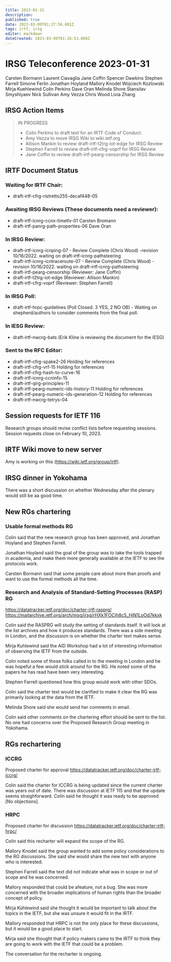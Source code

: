 ```yaml
---
title: 2023-01-31
description: 
published: true
date: 2023-03-09T01:27:56.091Z
tags: irtf, irsg
editor: markdown
dateCreated: 2023-03-09T01:26:53.000Z
---
```


# IRSG Teleconference 2023-01-31


Carsten Bormann
Laurent Ciavaglia
Jane Coffin
Spencer Dawkins
Stephen Farrell
Simone Ferlin
Jonathan Hoyland
Mallory Knodel
Wojciech Kozlowski
Mirja Kuehlewind
Colin Perkins
Dave Oran
Melinda Shore
Stansilav Smyshlyaev
Nick Sullivan
Amy Vezza
Chris Wood
Lixia Zhang


## IRSG Action Items
>  IN PROGRESS
> 
> * Colin Perkins to draft text for an IRTF Code of Conduct.
> * Amy Vezza to move IRSG Wiki to wiki.ietf.org
> * Allison Mankin to review draft-irtf-t2trg-iot-edge for IRSG Review
> * Stephen Farrell to review draft-irtf-cfrg-voprf for IRSG Review
> * Jane Coffin to review draft-irtf-pearg-censorship for IRSG Review

## IRTF Document Status
### Waiting for IRTF Chair:

- draft-irtf-cfrg-ristretto255-decaf448-05

### Awaiting IRSG Reviews (These documents need a reviewer):

- draft-irtf-icnrg-ccnx-timetlv-01 Carsten Bromann
- draft-irtf-panrg-path-properties-06 Dave Oran

### In IRSG Review:

- draft-irtf-icnrg-icnping-07 - Review Complete (Chris Wood) -revision 10/16/2022. waiting on draft-irtf-icnrg-pathsteering
- draft-irtf-icnrg-icntraceroute-07 - Review Complete (Chris Wood) - revision 10/16/2022. waiting on draft-irtf-icnrg-pathsteering
- draft-irtf-pearg-censorship (Reviewer: Jane Coffin)
- draft-irtf-t2trg-iot-edge (Reviewer: Allison Mankin)
- draft-irtf-cfrg-voprf (Reviewer: Stephen Farrell)


### In IRSG Poll:

- draft-irtf-hrpc-guidelines (Poll Closed. 3 YES, 2 NO OB) - Waiting on shepherd/authors to consider comments from the final poll.

### In IESG Review:

- draft-irtf-nwcrg-bats (Erik Kline is reviewing the document for the IESG)

### Sent to the RFC Editor:

- draft-irtf-cfrg-spake2-26
Holding for references
- draft-irtf-cfrg-vrf-15
Holding for references
- draft-irtf-cfrg-hash-to-curve-16
- draft-irtf-icnrg-ccninfo-15
- draft-irtf-qirg-principles-11
- draft-irtf-pearg-numeric-ids-history-11
Holding for references
- draft-irtf-pearg-numeric-ids-generation-12
Holding for references
- draft-irtf-nwcrg-tetrys-04


## Session requests for IETF 116
Research groups should revise conflict lists before requesting sessions. Session requests close on February 10, 2023.

## IRTF Wiki move to new server

Amy is working on this (https://wiki.ietf.org/group/irtf).

## IRSG dinner in Yokohama

There was a short discussion on whether Wednesday after the plenary would still be aa good time. 

## New RGs chartering
### Usable formal methods RG

Colin said that the new research group has been approved, and Jonathan Hoyland and Stephen Farrell. 

Jonathan Hoyland said the goal of the group was to take the tools trapped in academia, and make them more generally available at the IETF to see the protocols work.

Carsten Bormann said that some people care about more than proofs and want to use the formal methods all the time.

### Research and Analysis of Standard-Setting Processes (RASP) RG

https://datatracker.ietf.org/doc/charter-irtf-rasprg/
https://mailarchive.ietf.org/arch/msg/irsg/rHXk1FOCjh8c5_HjN1LoOd7kkxk

Colin said the RASPRG will study the setting of standards itself. It will look at the list archives and how it produces standards. There was a side meeitng in London, and the discussion is on whether the charter text makes sense.

Mirja Kuhlewind said the AID Workshop had a lot of interesting information of observing the IETF from the outside.

Colin noted some of those folks called in to the meeting in London and he was hopeful a few would stick around for the RG. He noted some of the papers he has read have been very interesting.

Stephen Farrell questioned how this group would work with other SDOs. 

Colin said the charter text would be clarified to make it clear the RG was primarily looking at the data from the IETF.

Melinda Shore said she would send her comments in email.

Colin said other comments on the chartering effort should be sent to the list. No one had concerns over the Proposed Research Group meeting in Yokohama.

## RGs rechartering
### ICCRG
Proposed charter for approval
https://datatracker.ietf.org/doc/charter-irtf-iccrg/

Colin said the charter for ICCRG is being updated since the current charter was years out of date. There was discussion at IETF 115 and that the update seems straighforward. Colin said he thought it was ready to be approved [No objections].

### HRPC
Proposed charter for discussion
https://datatracker.ietf.org/doc/charter-irtf-hrpc/

Colin said this recharter will expand the scope of the RG.

Mallory Knodel said the group wanted to add some policy considerations to the RG discussions. She said she would share the new text with anyone who is interested.

Stephen Farrell said the text did not indicate what was in scope or out of scope and he was concerned.

Mallory responded that could be afeature, not a bug. She was more concerned with the broader implications of human rights than the broader concept of policy.

Mirja Kühlewind said she thought it would be important to talk about the topics in the IETF, but she was unsure it would fit in the IRTF.

Mallory responded that HRPC is not the only place for these discussions, but it would be a good place to start.

Mirja said she thought that if policy makers came to the IRTF to think they are going to work with the IETF that could be a problem. 

The conversation for the recharter is ongoing.







